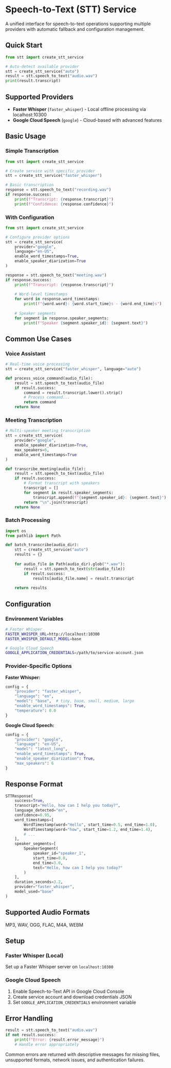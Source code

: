 # Speech-to-Text (STT) Service

A unified interface for speech-to-text operations supporting multiple providers with automatic fallback and configuration management.

## Quick Start

```python
from stt import create_stt_service

# Auto-detect available provider
stt = create_stt_service("auto")
result = stt.speech_to_text("audio.wav")
print(result.transcript)
```

## Supported Providers

- **Faster Whisper** (`faster_whisper`) - Local offline processing via localhost:10300
- **Google Cloud Speech** (`google`) - Cloud-based with advanced features

## Basic Usage

### Simple Transcription
```python
from stt import create_stt_service

# Create service with specific provider
stt = create_stt_service("faster_whisper")

# Basic transcription
response = stt.speech_to_text("recording.wav")
if response.success:
    print(f"Transcript: {response.transcript}")
    print(f"Confidence: {response.confidence}")
```

### With Configuration
```python
from stt import create_stt_service

# Configure provider options
stt = create_stt_service(
    provider="google",
    language="en-US",
    enable_word_timestamps=True,
    enable_speaker_diarization=True
)

response = stt.speech_to_text("meeting.wav")
if response.success:
    print(f"Transcript: {response.transcript}")
    
    # Word-level timestamps
    for word in response.word_timestamps:
        print(f"{word.word}: {word.start_time}s - {word.end_time}s")
    
    # Speaker segments
    for segment in response.speaker_segments:
        print(f"Speaker {segment.speaker_id}: {segment.text}")
```

## Common Use Cases

### Voice Assistant
```python
# Real-time voice processing
stt = create_stt_service("faster_whisper", language="auto")

def process_voice_command(audio_file):
    result = stt.speech_to_text(audio_file)
    if result.success:
        command = result.transcript.lower().strip()
        # Process command...
        return command
    return None
```

### Meeting Transcription
```python
# Multi-speaker meeting transcription
stt = create_stt_service(
    provider="google",
    enable_speaker_diarization=True,
    max_speakers=6,
    enable_word_timestamps=True
)

def transcribe_meeting(audio_file):
    result = stt.speech_to_text(audio_file)
    if result.success:
        # Format transcript with speakers
        transcript = []
        for segment in result.speaker_segments:
            transcript.append(f"{segment.speaker_id}: {segment.text}")
        return "\n".join(transcript)
    return None
```

### Batch Processing
```python
import os
from pathlib import Path

def batch_transcribe(audio_dir):
    stt = create_stt_service("auto")
    results = {}
    
    for audio_file in Path(audio_dir).glob("*.wav"):
        result = stt.speech_to_text(str(audio_file))
        if result.success:
            results[audio_file.name] = result.transcript
    
    return results
```

## Configuration

### Environment Variables
```bash
# Faster Whisper
FASTER_WHISPER_URL=http://localhost:10300
FASTER_WHISPER_DEFAULT_MODEL=base

# Google Cloud Speech
GOOGLE_APPLICATION_CREDENTIALS=/path/to/service-account.json
```

### Provider-Specific Options

**Faster Whisper:**
```python
config = {
    "provider": "faster_whisper",
    "language": "en",
    "model": "base",  # tiny, base, small, medium, large
    "enable_word_timestamps": True,
    "temperature": 0.0
}
```

**Google Cloud Speech:**
```python
config = {
    "provider": "google",
    "language": "en-US",
    "model": "latest_long",
    "enable_word_timestamps": True,
    "enable_speaker_diarization": True,
    "max_speakers": 6
}
```

## Response Format

```python
STTResponse(
    success=True,
    transcript="Hello, how can I help you today?",
    language_detected="en",
    confidence=0.95,
    word_timestamps=[
        WordTimestamp(word="Hello", start_time=0.5, end_time=1.0),
        WordTimestamp(word="how", start_time=1.2, end_time=1.4),
        # ...
    ],
    speaker_segments=[
        SpeakerSegment(
            speaker_id="speaker_1",
            start_time=0.0,
            end_time=3.0,
            text="Hello, how can I help you today?"
        )
    ],
    duration_seconds=3.2,
    provider="faster_whisper",
    model_used="base"
)
```

## Supported Audio Formats

MP3, WAV, OGG, FLAC, M4A, WEBM

## Setup

### Faster Whisper (Local)
Set up a Faster Whisper server on `localhost:10300`

### Google Cloud Speech
1. Enable Speech-to-Text API in Google Cloud Console
2. Create service account and download credentials JSON
3. Set `GOOGLE_APPLICATION_CREDENTIALS` environment variable

## Error Handling

```python
result = stt.speech_to_text("audio.wav")
if not result.success:
    print(f"Error: {result.error_message}")
    # Handle error appropriately
```

Common errors are returned with descriptive messages for missing files, unsupported formats, network issues, and authentication failures.
